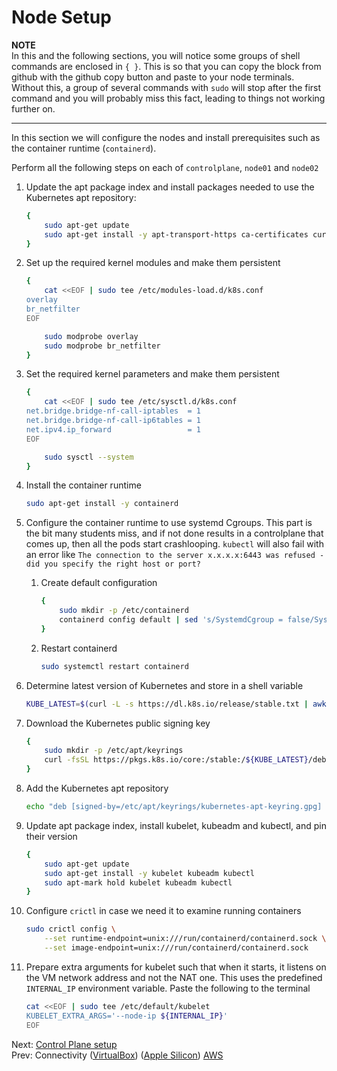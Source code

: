 # Node Setup

**NOTE**<br/>
In this and the following sections, you will notice some groups of shell commands are enclosed in `{ }`. This is so that you can copy the block from github with the github copy button and paste to your node terminals. Without this, a group of several commands with `sudo` will stop after the first command and you will probably miss this fact, leading to things not working further on.

---

In this section we will configure the nodes and install prerequisites such as the container runtime (`containerd`).

Perform all the following steps on each of `controlplane`, `node01` and `node02`

[//]: # (host:controlplane-node01-node02)

1. Update the apt package index and install packages needed to use the Kubernetes apt repository:
    ```bash
    {
        sudo apt-get update
        sudo apt-get install -y apt-transport-https ca-certificates curl
    }
    ```

1. Set up the required kernel modules and make them persistent
    ```bash
    {
        cat <<EOF | sudo tee /etc/modules-load.d/k8s.conf
    overlay
    br_netfilter
    EOF

        sudo modprobe overlay
        sudo modprobe br_netfilter
    }
    ```

1.  Set the required kernel parameters and make them persistent
    ```bash
    {
        cat <<EOF | sudo tee /etc/sysctl.d/k8s.conf
    net.bridge.bridge-nf-call-iptables  = 1
    net.bridge.bridge-nf-call-ip6tables = 1
    net.ipv4.ip_forward                 = 1
    EOF

        sudo sysctl --system
    }
    ```

1. Install the container runtime
    ```bash
    sudo apt-get install -y containerd
    ```

1.  Configure the container runtime to use systemd Cgroups. This part is the bit many students miss, and if not done results in a controlplane that comes up, then all the pods start crashlooping. `kubectl` will also fail with an error like `The connection to the server x.x.x.x:6443 was refused - did you specify the right host or port?`

    1. Create default configuration

        ```bash
        {
            sudo mkdir -p /etc/containerd
            containerd config default | sed 's/SystemdCgroup = false/SystemdCgroup = true/' | sudo tee /etc/containerd/config.toml
        }
        ```

    1.  Restart containerd

        ```bash
        sudo systemctl restart containerd
        ```

1.  Determine latest version of Kubernetes and store in a shell variable

    ```bash
    KUBE_LATEST=$(curl -L -s https://dl.k8s.io/release/stable.txt | awk 'BEGIN { FS="." } { printf "%s.%s", $1, $2 }')
    ```

1. Download the Kubernetes public signing key
    ```bash
    {
        sudo mkdir -p /etc/apt/keyrings
        curl -fsSL https://pkgs.k8s.io/core:/stable:/${KUBE_LATEST}/deb/Release.key | sudo gpg --dearmor -o /etc/apt/keyrings/kubernetes-apt-keyring.gpg
    }
    ```

1. Add the Kubernetes apt repository
    ```bash
    echo "deb [signed-by=/etc/apt/keyrings/kubernetes-apt-keyring.gpg] https://pkgs.k8s.io/core:/stable:/${KUBE_LATEST}/deb/ /" | sudo tee /etc/apt/sources.list.d/kubernetes.list
    ```

1. Update apt package index, install kubelet, kubeadm and kubectl, and pin their version
    ```bash
    {
        sudo apt-get update
        sudo apt-get install -y kubelet kubeadm kubectl
        sudo apt-mark hold kubelet kubeadm kubectl
    }
    ```

1.  Configure `crictl` in case we need it to examine running containers
    ```bash
    sudo crictl config \
        --set runtime-endpoint=unix:///run/containerd/containerd.sock \
        --set image-endpoint=unix:///run/containerd/containerd.sock
    ```

1.  Prepare extra arguments for kubelet such that when it starts, it listens on the VM network address and not the NAT one. This uses the predefined `INTERNAL_IP` environment variable. Paste the following to the terminal

    ```bash
    cat <<EOF | sudo tee /etc/default/kubelet
    KUBELET_EXTRA_ARGS='--node-ip ${INTERNAL_IP}'
    EOF
    ```

Next: [Control Plane setup](./05-controlplane.md)</br>
Prev: Connectivity ([VirtualBox](../virtualbox/docs/03-connectivity.md)) ([Apple Silicon](../apple-silicon/docs/03-connectivity.md)) [AWS](../aws/docs/03-connectivity.md)


